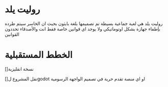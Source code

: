 # روليت يلد
روليت يلد هي لعبة جماعية بسيطة تم تصميمها بلغة بايثون بحيث ان الخاسر سيتم طرده بإطفاء جهازة بشكل اوتوماتيكي ولا يوجد اي قوانين خاصة فقط انت والأصدقاء تحددون القوانين 

# الخطط المستقبلية

[]نسخة انقليزية

[]نقل المشروع لgodot او اي منصة تقدم حرية في تصميم الواجهة الرسومية
